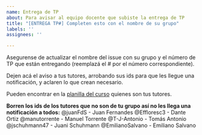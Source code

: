 ```yaml
---
name: Entrega de TP
about: Para avisar al equipo docente que subiste la entrega de TP
title: "[ENTREGA TP#] Completen esto con el nombre de su grupo"
labels: ''
assignees: ''

---
```


Asegurense de actualizar el nombre del issue con su grupo y el número de TP que están entregando (reemplazá el # por el número correspondiente).

Dejen acá el aviso a tus tutores, arrobando sus ids para que les llegue una notificación, y aclaren lo que crean necesario.

Pueden encontrar en la [planilla del curso](https://www.pdep.com.ar/cursos/lunes-tarde) quienes son tus tutores. 

**Borren los ids de los tutores que no son de tu grupo así no les llega una notificación a todos:**
@juanFdS - Juan Fernandes
@Effloresc3 - Dante Ortiz
@manutorrente - Manuel Torrente
@T-J-Antonio - Tomás Antonio
@jschuhmann47 - Juani Schuhmann
@EmilianoSalvano - Emiliano Salvano
